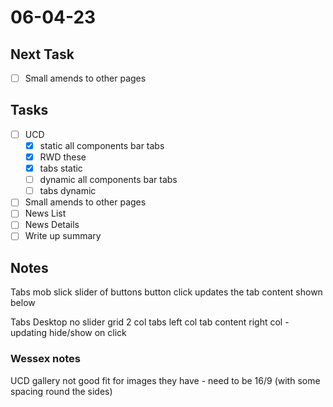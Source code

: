 # 06-04-23

## Next Task
- [ ] Small amends to other pages

## Tasks
- [ ] UCD
  - [x] static all components bar tabs
  - [x] RWD these
  - [x] tabs static
  - [ ] dynamic all components bar tabs
  - [ ] tabs dynamic

- [ ] Small amends to other pages
- [ ] News List
- [ ] News Details
- [ ] Write up summary

## Notes

Tabs mob
slick slider of buttons
button click updates the tab content shown below

Tabs Desktop
no slider
grid 2 col
tabs left col
tab content right col - updating hide/show on click


### Wessex notes
UCD gallery not good fit for images they have - need to be 16/9 (with some spacing round the sides)